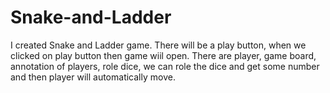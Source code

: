# Snake-and-Ladder
I created Snake and Ladder game. There will be a play button, when we clicked on play button then game wiil open. There are player, game board, annotation of players, 
role dice, we can role the dice and get some number and then player will automatically move.
